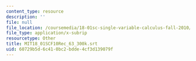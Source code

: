 ```yaml
---
content_type: resource
description: ''
file: null
file_location: /coursemedia/18-01sc-single-variable-calculus-fall-2010/60729b5d6c410bc2bdde4cf3d139079f_MIT18_01SCF10Rec_63_300k.srt
file_type: application/x-subrip
resourcetype: Other
title: MIT18_01SCF10Rec_63_300k.srt
uid: 60729b5d-6c41-0bc2-bdde-4cf3d139079f
---
```

